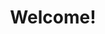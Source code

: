 ---
title: "Welcome!"
product-type: "all-developer"
content-type: "overview"
order: 1

sections:
  - content: |
      Welcome to the Stitch Developer Portal! Whether you're building on top of Stitch for your own use or integrating Stitch features into your service, you can find everything you need to get started right here.

      Need some help? Check out the [Stitch Community]({{ site.community }}){:target="new"} for guidance and to see what others are working on.

      {% include misc/data-files.html %}
      <ul class="tiles two-columns">
      {% for category in page.dev-categories %}
        <li class="developer-tile">
          <div class="div-flag {{ category.plan }}">
              {{ category.plan | replace:"-"," " | upcase }}
            </div>
          <span class="h3" style="margin-top: 30px;">{{ category.title }}</span>
          
          {% case category.plan %}
          {% when 'pro' %}
      {% capture notice %}
      **This is a Stitch {{ site.data.stitch.subscription-plans.pro.name }} or {{ site.data.stitch.subscription-plans.pro-plus.name }} feature.** 
      {% endcapture %}
          {{ category.description |  prepend:notice | flatify | markdownify }} 

          {% else %}
          {{ category.description | flatify | markdownify }} 
          {% endcase %}

          <ul>
          {% for section-link in category.links %}
          <li>
            <a href="{{ section-link.url | flatify }}">{{ section-link.name | flatify }}</a>
          </li>
          {% endfor %}
          </ul>

        </li>
      {% endfor %} 
      </ul>
---